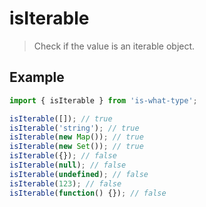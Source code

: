 # isIterable

> Check if the value is an iterable object.

## Example

```js
import { isIterable } from 'is-what-type';

isIterable([]); // true
isIterable('string'); // true
isIterable(new Map()); // true
isIterable(new Set()); // true
isIterable({}); // false
isIterable(null); // false
isIterable(undefined); // false
isIterable(123); // false
isIterable(function() {}); // false
```
